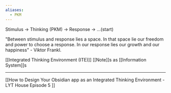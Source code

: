 ```yaml
---
aliases:
  - PKM
---
```

Stimulus -> Thinking (PKM) -> Response -> ...(start)

"Between stimulus and response lies a space. In that space lie our freedom and power to choose a response. In our response lies our growth and our happiness" - Viktor Frankl.

[[Integrated Thinking Environment (ITE)]]
[[Note]]s as [[Information System]]s

---
[[How to Design Your Obsidian app as an Integrated Thinking Environment - LYT House Episode 5 ]]